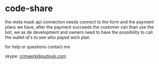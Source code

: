 # code-share

the meta mask api connection needs connect to the form and the payment plans we have, after the payment succeeds the customer can than use the bot, we as de development and owners need to have the possibility to call the wallet id's  to see who payed wich plan

for help or questions contact me

skype: crmwerk@outlook.com
